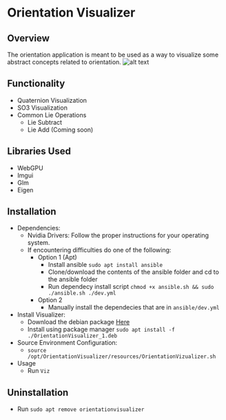 # Orientation Visualizer
## Overview
The orientation application is meant to be used as a way to visualize some abstract concepts related to orientation.
![alt text](https://github.com/jbrhm/WebGPUTutorial/blob/main/data/orientation.png?raw=true)

## Functionality
- Quaternion Visualization
- SO3 Visualization
- Common Lie Operations
  - Lie Subtract
  - Lie Add (Coming soon)

## Libraries Used
- WebGPU
- Imgui
- Glm
- Eigen

## Installation
- Dependencies:
  - Nvidia Drivers: Follow the proper instructions for your operating system.
  - If encountering difficulties do one of the following:
    - Option 1 (Apt)
      - Install ansible `sudo apt install ansible`
      - Clone/download the contents of the ansible folder and cd to the ansible folder
      - Run dependecy install script `chmod +x ansible.sh && sudo ./ansible.sh ./dev.yml`
    - Option 2
      - Manually install the dependecies that are in `ansible/dev.yml`
- Install Visualizer:
  - Download the debian package [Here](https://github.com/jbrhm/WebGPUTutorial/raw/main/packages/OrientationVisualizer_1.deb)
  - Install using package manager `sudo apt install -f ./OrientationVisualizer_1.deb`
- Source Environment Configuration:
  - `source /opt/OrientationVisualizer/resources/OrientationVizualizer.sh`
- Usage
  - Run `Viz`

## Uninstallation
- Run `sudo apt remove orientationvisualizer`
